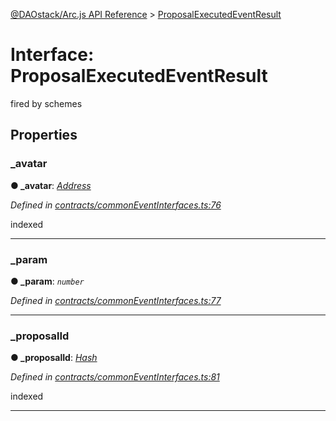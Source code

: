 [@DAOstack/Arc.js API Reference](../README.md) > [ProposalExecutedEventResult](../interfaces/proposalexecutedeventresult.md)



# Interface: ProposalExecutedEventResult


fired by schemes


## Properties
<a id="_avatar"></a>

###  _avatar

**●  _avatar**:  *[Address](../#address)* 

*Defined in [contracts/commonEventInterfaces.ts:76](https://github.com/daostack/arc.js/blob/0fff6d4/lib/contracts/commonEventInterfaces.ts#L76)*



indexed




___

<a id="_param"></a>

###  _param

**●  _param**:  *`number`* 

*Defined in [contracts/commonEventInterfaces.ts:77](https://github.com/daostack/arc.js/blob/0fff6d4/lib/contracts/commonEventInterfaces.ts#L77)*





___

<a id="_proposalid"></a>

###  _proposalId

**●  _proposalId**:  *[Hash](../#hash)* 

*Defined in [contracts/commonEventInterfaces.ts:81](https://github.com/daostack/arc.js/blob/0fff6d4/lib/contracts/commonEventInterfaces.ts#L81)*



indexed




___


